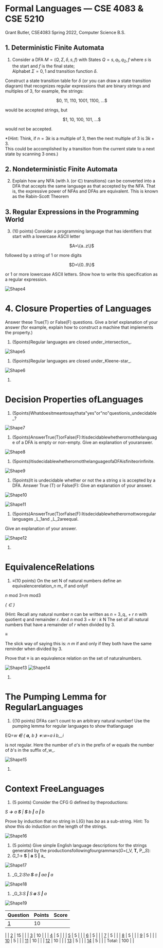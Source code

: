 <style>
    .center {
        display: flex;
        justify-content: center;
    }
</style>

# Formal Languages — CSE 4083 & CSE 5210

Grant Butler, CSE4083 Spring 2022, Computer Science B.S.


## 1. Deterministic Finite Automata

1. Consider a DFA $M=(Q, Σ, δ, s, f)$ with States $Q ={s, q_1, q_2, f}$ where _s_ is the start and _f_ is the final state; </br>
Alphabet $Σ = {0,1}$ and transition function _δ_.

Construct a state transition table for _δ_ (or you can draw a state transition diagram) that recognizes regular expressions that are binary strings and multiples of 3, for example, the strings:

<div class="center">
$0, 11, 110, 1001, 1100, ...$
</div>

would be accepted strings, but

<div class="center">
$1, 10, 100, 101, ...$
</div>

would not be accepted.

><sub>
\*(Hint: Think, if $n = 3k$ is a multiple of 3, then the next multiple of 3 is $3k + 3$. </br>
This could be accomplished by a transition from the current state to a next state by scanning 3 ones.)
</sub>

<div style="page-break-after: always; break-after: page;"></div>


## 2. Nondeterministic Finite Automata

2. Explain how any NFA (with λ (or ∈) transitions) can be converted into a DFA that accepts the same language as that accepted by the NFA. That is, the expressive power of NFAs and DFAs are equivalent.  This is known as the Rabin-Scott Theorem




## 3. Regular Expressions in the Programming World

3. (10 points) Consider a programming language that has identifiers that start with a lowercase ASCII letter

<div class="center">
$A=\{a..z\}$
</div>

followed by a string of 1 or more digits

<div class="center">
$D=\{0..9\}$
</div>

or 1 or more lowercase ASCII letters. Show how to write this specification as a regular expression.

![Shape4](RackMultipart20220306-4-17r4duc_html_f6ea64c4b332c257.gif)


# 4. Closure Properties of Languages

Answer these True(T) or False(F) questions. Give a brief explanation of your answer (for example, explain how to construct a machine that implements the property.)

1. (5points)Regular languages are closed under_intersection_.

![Shape5](RackMultipart20220306-4-17r4duc_html_f6ea64c4b332c257.gif)

1. (5points)Regular languages are closed under_Kleene-star_.

![Shape6](RackMultipart20220306-4-17r4duc_html_f6ea64c4b332c257.gif)

1.
# Decision Properties ofLanguages

1. (5points)Whatdoesitmeantosaythata&quot;yes&quot;or&quot;no&quot;questionis_undecidable_?

![Shape7](RackMultipart20220306-4-17r4duc_html_f6ea64c4b332c257.gif)

1. (5points)AnswerTrue(T)orFalse(F):Itisdecidablewhetherornotthelanguage of a DFA is empty or non-empty. Give an explanation of youranswer.

![Shape8](RackMultipart20220306-4-17r4duc_html_f6ea64c4b332c257.gif)

1. (5points)ItisdecidablewhetherornotthelanguageofaDFAisfiniteorinfinite.

![Shape9](RackMultipart20220306-4-17r4duc_html_f6ea64c4b332c257.gif)

1. (5points)It is undecidable whether or not the a string _s_ is accepted by a DFA. Answer True (T) or False(F): Give an explanation of your answer.

![Shape10](RackMultipart20220306-4-17r4duc_html_f66d1ee258f65367.gif)

![Shape11](RackMultipart20220306-4-17r4duc_html_f6ea64c4b332c257.gif)

1. (5points)AnswerTrue(T)orFalse(F):Itisdecidablewhetherornottworegular languages _L_1and _L_2areequal.

Give an explanation of your answer.

![Shape12](RackMultipart20220306-4-17r4duc_html_f6ea64c4b332c257.gif)

1.
# EquivalenceRelations

1. ≡(10 points) On the set N of natural numbers define an equivalencerelation_n m_ if and onlyif

_n_ mod 3=_m_ mod3

_{ ∈_ _}_

(Hint: Recall any natural number _n_ can be written as _n_ = 3_q_ + _r n_ with quotient _q_ and remainder _r_. And _n_ mod 3 = _kr_ : _k_ N The set of all natural numbers that have a remainder of _r_ when divided by 3.

≡

The slick way of saying this is: _n m_ if and only if they both have the same reminder when divided by 3.

Prove that _≡_ is an equivalence relation on the set of naturalnumbers.

![Shape13](RackMultipart20220306-4-17r4duc_html_f66d1ee258f65367.gif)
 ![Shape14](RackMultipart20220306-4-17r4duc_html_f6ea64c4b332c257.gif)

1.
# The Pumping Lemma for RegularLanguages

1. {(10 points) DFAs can&#39;t count to an arbitrary natural number! Use the pumping lemma for regular languages to show thatlanguage

EQ=_w __∈__ { __a,__ b __}__ ∗_:_w_=_a __i__ b__i_

is not regular. Here the number of _a_&#39;s in the prefix of _w_ equals the number of _b_&#39;s in the suffix of_w_.

![Shape15](RackMultipart20220306-4-17r4duc_html_f6ea64c4b332c257.gif)

1.
# Context FreeLanguages

1. (5 points) Consider the CFG G defined by theproductions:

_S __→__ a __S__ | __S__ b __|__ a __|__ b_

Prove by induction that no string in L(G) has _ba_ as a sub-string. Hint: To show this do induction on the length of the strings.

![Shape16](RackMultipart20220306-4-17r4duc_html_f6ea64c4b332c257.gif)

1. (5 points) Give simple English language descriptions for the strings generated by the productionsfollowingfourgrammars(_G_=(_V, __T,__ P,__S_):
  1. _G_1_→ __S__ | __a__ S __|__ a_

![Shape17](RackMultipart20220306-4-17r4duc_html_f6ea64c4b332c257.gif)

  1. _G_2:_S_!_a __S__ a __|__ aa __|__ a_

![Shape18](RackMultipart20220306-4-17r4duc_html_f6ea64c4b332c257.gif)

  1. _G_3:_S __|__ S __a__ S __|__ a_

![Shape19](RackMultipart20220306-4-17r4duc_html_f6ea64c4b332c257.gif)

| Question | Points | Score |
| --- | --- | --- |
| [1](#_bookmark0) | 10 |
 |
| [2](#_bookmark1) | 15 |
 |
| [3](#_bookmark2) | 10 |
 |
| [4](#_bookmark3) | 5 |
 |
| [5](#_bookmark4) | 5 |
 |
| [6](#_bookmark5) | 5 |
 |
| [7](#_bookmark6) | 5 |
 |
| [8](#_bookmark7) | 5 |
 |
| [9](#_bookmark8) | 5 |
 |
| [10](#_bookmark9) | 5 |
 |
| [11](#_bookmark10) | 10 |
 |
| [12](#_bookmark11) | 10 |
 |
| [13](#_bookmark12) | 5 |
 |
| [14](#_bookmark13) | 5 |
 |
| Total: | 100 |
 |
